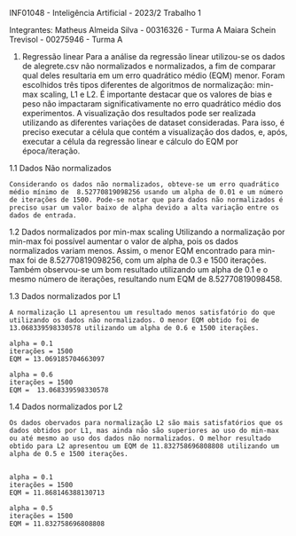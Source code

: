 INF01048 - Inteligência Artificial - 2023/2
Trabalho 1

Integrantes:
Matheus Almeida Silva   - 00316326    - Turma A
Maiara Schein Trevisol  - 00275946    - Turma A


1. Regressão linear
    Para a análise da regressão linear utilizou-se os dados de alegrete.csv não normalizados e normalizados, a fim de comparar qual deles resultaria em um erro quadrático médio (EQM) menor. Foram escolhidos três tipos diferentes de algoritmos de normalização: min-max scaling, L1 e L2. É importante destacar que os valores de bias e peso não impactaram significativamente no erro quadrático médio dos experimentos.
    A visualização dos resultados pode ser realizada utilizando as diferentes variações de dataset consideradas. Para isso, é preciso executar a célula que contém a visualização dos dados, e, após, executar a célula da regressão linear e cálculo do EQM por época/iteração.

1.1 Dados Não normalizados

    Considerando os dados não normalizados, obteve-se um erro quadrático médio mínimo de  8.52770819098256 usando um alpha de 0.01 e um número de iterações de 1500. Pode-se notar que para dados não normalizados é preciso usar um valor baixo de alpha devido a alta variação entre os dados de entrada.

1.2 Dados normalizados por min-max scaling
    Utilizando a normalização por min-max foi possível aumentar o valor de alpha, pois os dados normalizados variam menos. Assim, o menor EQM encontrado para min-max foi de 8.52770819098256, com um alpha de 0.3 e  1500 iterações. Também observou-se um bom resultado utilizando um alpha de 0.1 e o mesmo número de iterações, resultando num EQM de 8.52770819098458.

1.3 Dados normalizados por L1

    A normalização L1 apresentou um resultado menos satisfatório do que utilizando os dados não normalizados. O menor EQM obtido foi de 13.068339598330578 utilizando um alpha de 0.6 e 1500 iterações.

    alpha = 0.1
    iterações = 1500
    EQM = 13.069185704663097

    alpha = 0.6
    iterações = 1500
    EQM =  13.068339598330578

1.4 Dados normalizados por L2

    Os dados obervados para normalização L2 são mais satisfatórios que os dados obtidos por L1, mas ainda não são superiores ao uso do min-max ou até mesmo ao uso dos dados não normalizados. O melhor resultado obtido para L2 apresentou um EQM de 11.832758696808808 utilizando um alpha de 0.5 e 1500 iterações.


    alpha = 0.1
    iterações = 1500
    EQM = 11.868146388130713

    alpha = 0.5
    iterações = 1500
    EQM = 11.832758696808808


